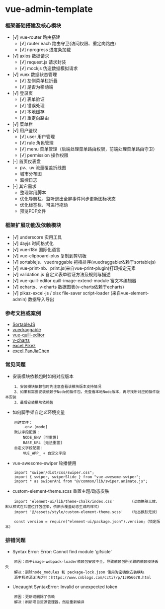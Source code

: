 # vue-admin-template

### 框架基础搭建及核心模块
- [√] vue-router 路由搭建
    + [√] router each 路由守卫(访问权限、重定向路由)
    + [√] nprogress 进度条加载
- [√] axios 数据请求
    + [√] request.js 请求封装
    + [√] mockjs 伪造数据模拟请求   
- [√] vuex 数据状态管理
    + [√] 左侧菜单栏折叠
    + [√] 是否为移动端
- [√] 登录页
    + [√] 表单验证
    + [√] 错误处理
    + [√] 本地缓存
    + [√] 重定向路由
- [√] 菜单栏
- [√] 用户鉴权
    + [√] user 用户管理
    + [√] rule 角色管理
    + [√] menu 菜单管理（后端处理菜单路由权限，前端处理菜单路由守卫）
    + [√] permission 操作权限
- [-] 首页仪表盘
    + pv、uv 流量覆盖折线图
    + 城市分布图
    + 监控日志
- [-] 其它需求    
    + 整理常用脚本 
    + 优化导航栏、监听退出全屏事件同步更新图标状态
    + 优化标签栏、可进行拖动
    + 预览PDF文件

### 框架扩展功能及依赖模块
- [√] underscore 实用工具
- [√] dayjs 时间格式化
- [√] vue-i18n 国际化语言
- [√] vue-clipboard-plus 复制到剪切板
- [√] sortablejs、vuedraggable 拖拽排序(vuedraggable依赖于sortablejs)
- [√] vue-print-nb、print.js(来自vue-print-plugin)打印指定元素
- [√] validation.js 自定义表单验证方法及规则与描述
- [√] vue-quill-editor quill-image-extend-module 富文本编辑器
- [√] echarts、v-charts 数据图表(v-charts依赖于echarts)
- [√] pikaz-excel-js / xlsx file-saver script-loader (来自vue-element-admin) 数据导入导出


### 参考文档或案例
- [SortableJS](https://github.com/SortableJS/Sortable#options)
- [vuedraggable](https://www.itxst.com/vue-draggable/yvq3mifz.html)
- [vue-quill-editor](https://github.surmon.me/vue-quill-editor/)
- [v-charts](https://v-charts.js.org/#/)
- [excel Pikez](https://juejin.cn/post/6844904151667720205)
- [excel PanJiaChen](https://panjiachen.github.io/vue-element-admin-site/feature/component/excel.html#excel-export)


### 常见问题
- 安装模块依赖包时如何对应版本
```
    1、安装模块依赖包时先注意查看该模块版本支持情况
    2、如果有需要安装依赖于Node的插件包，先查看本地Node版本，再寻找所对应的插件版本安装
    3、最后安装模块依赖包
```
- 如何脚手架自定义环境变量
```
    创建文件：
        .env.[mode]
    默认字段配置：
        NODE_ENV [可重置]
        BASE_URL [无法重置]
    自定义字段配置：
        VUE_APP_ + 自定义字段
```
- vue-awesome-swiper 轮播使用
```
    import "swiper/dist/css/swiper.css";
    import { swiper, swiperSlide } from "vue-awesome-swiper";
    import * as swiperAni from "@/common/lib/swiper.animate.js";
```
- custom-element-theme.scss 重置主题/动态皮肤
```
    import 'element-ui/lib/theme-chalk/index.css'       （动态换肤无效，默认样式在后置位打包渲染，依旧会覆盖动态生成的样式）
    import '@/assets/style/custom-element-theme.scss'   （动态换肤无效）
    
    const version = require("element-ui/package.json").version;（锁定版本）
```


### 排错问题
- Syntax Error: Error: Cannot find module 'gifsicle'
```
    原因：由于image-webpack-loader依赖包安装不全，导致依赖包所关联的依赖模块丢失
    解决：删除node_modules 和 package-lock.json 使用淘宝镜像安装模块
    源主机资源无法访问：https://www.cnblogs.com/ccti7/p/13956678.html
``` 
- Uncaught SyntaxError: Invalid or unexpected token
```
    原因：更新或删除了依赖
    解决：刷新项目资源管理器，然后重新编译
```